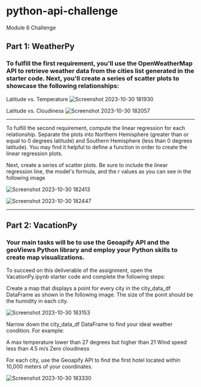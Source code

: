 # python-api-challenge
Module 6 Challenge


## Part 1: WeatherPy
### To fulfill the first requirement, you'll use the OpenWeatherMap API to retrieve weather data from the cities list generated in the starter code. Next, you'll create a series of scatter plots to showcase the following relationships:

Latitude vs. Temperature
![Screenshot 2023-10-30 181930](https://github.com/Samantha0Hall/python-api-challenge/assets/140672220/a2be148e-7b60-43c3-8f87-c02a718a9b6b)


Latitude vs. Cloudiness
![Screenshot 2023-10-30 182057](https://github.com/Samantha0Hall/python-api-challenge/assets/140672220/96c132a8-5ed2-479d-aed7-1f14fd9644dc)  

-----------------------------------

To fulfill the second requirement, compute the linear regression for each relationship. Separate the plots into Northern Hemisphere (greater than or equal to 0 degrees latitude) and Southern Hemisphere (less than 0 degrees latitude). You may find it helpful to define a function in order to create the linear regression plots.

Next, create a series of scatter plots. Be sure to include the linear regression line, the model's formula, and the r values as you can see in the following image

![Screenshot 2023-10-30 182413](https://github.com/Samantha0Hall/python-api-challenge/assets/140672220/dc33c37b-c6f3-451c-87fb-b1205d666ee8)

![Screenshot 2023-10-30 182447](https://github.com/Samantha0Hall/python-api-challenge/assets/140672220/454c34d8-eef0-482f-a66b-58cde255e9db)

---------------------------------
## Part 2: VacationPy

### Your main tasks will be to use the Geoapify API and the geoViews Python library and employ your Python skills to create map visualizations.

To succeed on this deliverable of the assignment, open the VacationPy.ipynb starter code and complete the following steps:

Create a map that displays a point for every city in the city_data_df DataFrame as shown in the following image. The size of the point should be the humidity in each city.

![Screenshot 2023-10-30 183153](https://github.com/Samantha0Hall/python-api-challenge/assets/140672220/0f008ca6-d5eb-456a-99aa-d42901f2d99a)


Narrow down the city_data_df DataFrame to find your ideal weather condition. For example:

A max temperature lower than 27 degrees but higher than 21
Wind speed less than 4.5 m/s
Zero cloudiness

For each city, use the Geoapify API to find the first hotel located within 10,000 meters of your coordinates.

![Screenshot 2023-10-30 183330](https://github.com/Samantha0Hall/python-api-challenge/assets/140672220/b21d96bb-a9a9-4485-bdca-87685e2a4774)

